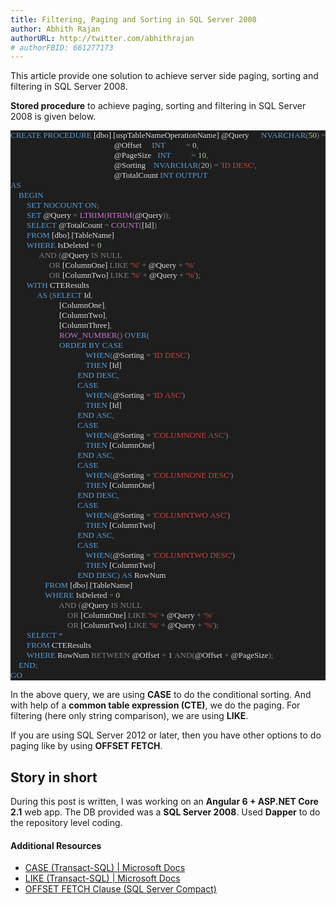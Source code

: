 ```yaml
---
title: Filtering, Paging and Sorting in SQL Server 2008
author: Abhith Rajan
authorURL: http://twitter.com/abhithrajan
# authorFBID: 661277173
---
```


This article provide one solution to achieve server side paging, sorting and filtering in SQL Server 2008.

<!--truncate-->

**Stored procedure** to achieve paging, sorting and filtering in SQL Server 2008 is given below.

<pre style="font-family:Consolas;font-size:13px;color:gainsboro;background:#1e1e1e;"><span style="color:#569cd6;">CREATE</span>&nbsp;<span style="color:#569cd6;">PROCEDURE</span>&nbsp;[dbo]<span style="color:#818181;">.</span>[uspTableNameOperationName]&nbsp;@Query&nbsp;&nbsp;&nbsp;&nbsp;&nbsp;&nbsp;<span style="color:#569cd6;">NVARCHAR</span><span style="color:#818181;">(</span><span style="color:#b5cea8;">50</span><span style="color:#818181;">)</span>&nbsp;<span style="color:#818181;">=</span>&nbsp;<span style="color:#818181;">NULL,</span>&nbsp;
												&nbsp;&nbsp;&nbsp;@Offset&nbsp;&nbsp;&nbsp;&nbsp;&nbsp;<span style="color:#569cd6;">INT</span>&nbsp;&nbsp;&nbsp;&nbsp;&nbsp;&nbsp;&nbsp;&nbsp;&nbsp;&nbsp;<span style="color:#818181;">=</span>&nbsp;<span style="color:#b5cea8;">0</span><span style="color:#818181;">,</span>&nbsp;
												&nbsp;&nbsp;&nbsp;@PageSize&nbsp;&nbsp;&nbsp;<span style="color:#569cd6;">INT</span>&nbsp;&nbsp;&nbsp;&nbsp;&nbsp;&nbsp;&nbsp;&nbsp;&nbsp;&nbsp;<span style="color:#818181;">=</span>&nbsp;<span style="color:#b5cea8;">10</span><span style="color:#818181;">,</span>&nbsp;
												&nbsp;&nbsp;&nbsp;@Sorting&nbsp;&nbsp;&nbsp;&nbsp;<span style="color:#569cd6;">NVARCHAR</span><span style="color:#818181;">(</span><span style="color:#b5cea8;">20</span><span style="color:#818181;">)</span>&nbsp;<span style="color:#818181;">=</span>&nbsp;<span style="color:#cb4141;">&#39;ID&nbsp;DESC&#39;</span><span style="color:#818181;">,</span>&nbsp;
												&nbsp;&nbsp;&nbsp;@TotalCount&nbsp;<span style="color:#569cd6;">INT</span>&nbsp;<span style="color:#569cd6;">OUTPUT</span>
<span style="color:#569cd6;">AS</span>
	<span style="color:#569cd6;">BEGIN</span>
		<span style="color:#569cd6;">SET</span>&nbsp;<span style="color:#569cd6;">NOCOUNT</span>&nbsp;<span style="color:#569cd6;">ON</span><span style="color:#818181;">;</span>
		<span style="color:#569cd6;">SET</span>&nbsp;@Query&nbsp;<span style="color:#818181;">=</span>&nbsp;<span style="color:#c975d5;">LTRIM</span><span style="color:#818181;">(</span><span style="color:#c975d5;">RTRIM</span><span style="color:#818181;">(</span>@Query<span style="color:#818181;">));</span>
		<span style="color:#569cd6;">SELECT</span>&nbsp;@TotalCount&nbsp;<span style="color:#818181;">=</span>&nbsp;<span style="color:#c975d5;">COUNT</span><span style="color:#818181;">(</span>[Id]<span style="color:#818181;">)</span>
		<span style="color:#569cd6;">FROM</span>&nbsp;[dbo]<span style="color:#818181;">.</span>[TableName]
		<span style="color:#569cd6;">WHERE</span>&nbsp;IsDeleted&nbsp;<span style="color:#818181;">=</span>&nbsp;<span style="color:#b5cea8;">0</span>
			&nbsp;&nbsp;<span style="color:#818181;">AND</span><span style="color:#569cd6;">&nbsp;</span><span style="color:#818181;">(</span>@Query&nbsp;<span style="color:#818181;">IS</span>&nbsp;<span style="color:#818181;">NULL</span>
				&nbsp;&nbsp;&nbsp;<span style="color:#818181;">OR</span>&nbsp;[ColumnOne]&nbsp;<span style="color:#818181;">LIKE</span>&nbsp;<span style="color:#cb4141;">&#39;%&#39;</span>&nbsp;<span style="color:#818181;">+</span>&nbsp;@Query&nbsp;<span style="color:#818181;">+</span>&nbsp;<span style="color:#cb4141;">&#39;%&#39;</span>
				&nbsp;&nbsp;&nbsp;<span style="color:#818181;">OR</span>&nbsp;[ColumnTwo]&nbsp;<span style="color:#818181;">LIKE</span>&nbsp;<span style="color:#cb4141;">&#39;%&#39;</span>&nbsp;<span style="color:#818181;">+</span>&nbsp;@Query&nbsp;<span style="color:#818181;">+</span>&nbsp;<span style="color:#cb4141;">&#39;%&#39;</span><span style="color:#818181;">);</span>
		<span style="color:#569cd6;">WITH</span>&nbsp;CTEResults
			&nbsp;<span style="color:#569cd6;">AS&nbsp;</span><span style="color:#818181;">(</span><span style="color:#569cd6;">SELECT</span>&nbsp;Id<span style="color:#818181;">,</span>&nbsp;
						[ColumnOne]<span style="color:#818181;">,</span>&nbsp;
						[ColumnTwo]<span style="color:#818181;">,</span>&nbsp;
						[ColumnThree]<span style="color:#818181;">,</span>&nbsp;
						<span style="color:#c975d5;">ROW_NUMBER</span><span style="color:#818181;">()</span>&nbsp;<span style="color:#569cd6;">OVER</span><span style="color:#818181;">(</span>
						<span style="color:#569cd6;">ORDER</span>&nbsp;<span style="color:#569cd6;">BY</span>&nbsp;<span style="color:#569cd6;">CASE</span>
									&nbsp;<span style="color:#569cd6;">WHEN</span><span style="color:#818181;">(</span>@Sorting&nbsp;<span style="color:#818181;">=</span>&nbsp;<span style="color:#cb4141;">&#39;ID&nbsp;DESC&#39;</span><span style="color:#818181;">)</span>
									&nbsp;<span style="color:#569cd6;">THEN</span>&nbsp;[Id]
								&nbsp;<span style="color:#569cd6;">END</span>&nbsp;<span style="color:#569cd6;">DESC</span><span style="color:#818181;">,</span>
								&nbsp;<span style="color:#569cd6;">CASE</span>
									&nbsp;<span style="color:#569cd6;">WHEN</span><span style="color:#818181;">(</span>@Sorting&nbsp;<span style="color:#818181;">=</span>&nbsp;<span style="color:#cb4141;">&#39;ID&nbsp;ASC&#39;</span><span style="color:#818181;">)</span>
									&nbsp;<span style="color:#569cd6;">THEN</span>&nbsp;[Id]
								&nbsp;<span style="color:#569cd6;">END</span>&nbsp;<span style="color:#569cd6;">ASC</span><span style="color:#818181;">,</span>
								&nbsp;<span style="color:#569cd6;">CASE</span>
									&nbsp;<span style="color:#569cd6;">WHEN</span><span style="color:#818181;">(</span>@Sorting&nbsp;<span style="color:#818181;">=</span>&nbsp;<span style="color:#cb4141;">&#39;COLUMNONE&nbsp;ASC&#39;</span><span style="color:#818181;">)</span>
									&nbsp;<span style="color:#569cd6;">THEN</span>&nbsp;[ColumnOne]
								&nbsp;<span style="color:#569cd6;">END</span>&nbsp;<span style="color:#569cd6;">ASC</span><span style="color:#818181;">,</span>
								&nbsp;<span style="color:#569cd6;">CASE</span>
									&nbsp;<span style="color:#569cd6;">WHEN</span><span style="color:#818181;">(</span>@Sorting&nbsp;<span style="color:#818181;">=</span>&nbsp;<span style="color:#cb4141;">&#39;COLUMNONE&nbsp;DESC&#39;</span><span style="color:#818181;">)</span>
									&nbsp;<span style="color:#569cd6;">THEN</span>&nbsp;[ColumnOne]
								&nbsp;<span style="color:#569cd6;">END</span>&nbsp;<span style="color:#569cd6;">DESC</span><span style="color:#818181;">,</span>
								&nbsp;<span style="color:#569cd6;">CASE</span>
									&nbsp;<span style="color:#569cd6;">WHEN</span><span style="color:#818181;">(</span>@Sorting&nbsp;<span style="color:#818181;">=</span>&nbsp;<span style="color:#cb4141;">&#39;COLUMNTWO&nbsp;ASC&#39;</span><span style="color:#818181;">)</span>
									&nbsp;<span style="color:#569cd6;">THEN</span>&nbsp;[ColumnTwo]
								&nbsp;<span style="color:#569cd6;">END</span>&nbsp;<span style="color:#569cd6;">ASC</span><span style="color:#818181;">,</span>
								&nbsp;<span style="color:#569cd6;">CASE</span>
									&nbsp;<span style="color:#569cd6;">WHEN</span><span style="color:#818181;">(</span>@Sorting&nbsp;<span style="color:#818181;">=</span>&nbsp;<span style="color:#cb4141;">&#39;COLUMNTWO&nbsp;DESC&#39;</span><span style="color:#818181;">)</span>
									&nbsp;<span style="color:#569cd6;">THEN</span>&nbsp;[ColumnTwo]
								&nbsp;<span style="color:#569cd6;">END</span>&nbsp;<span style="color:#569cd6;">DESC</span><span style="color:#818181;">)</span>&nbsp;<span style="color:#569cd6;">AS</span>&nbsp;RowNum
				&nbsp;<span style="color:#569cd6;">FROM</span>&nbsp;[dbo]<span style="color:#818181;">.</span>[TableName]
				&nbsp;<span style="color:#569cd6;">WHERE</span>&nbsp;IsDeleted&nbsp;<span style="color:#818181;">=</span>&nbsp;<span style="color:#b5cea8;">0</span>
						<span style="color:#818181;">AND</span><span style="color:#569cd6;">&nbsp;</span><span style="color:#818181;">(</span>@Query&nbsp;<span style="color:#818181;">IS</span>&nbsp;<span style="color:#818181;">NULL</span>
							<span style="color:#818181;">OR</span>&nbsp;[ColumnOne]&nbsp;<span style="color:#818181;">LIKE</span>&nbsp;<span style="color:#cb4141;">&#39;%&#39;</span>&nbsp;<span style="color:#818181;">+</span>&nbsp;@Query&nbsp;<span style="color:#818181;">+</span>&nbsp;<span style="color:#cb4141;">&#39;%&#39;</span>
							<span style="color:#818181;">OR</span>&nbsp;[ColumnTwo]&nbsp;<span style="color:#818181;">LIKE</span>&nbsp;<span style="color:#cb4141;">&#39;%&#39;</span>&nbsp;<span style="color:#818181;">+</span>&nbsp;@Query&nbsp;<span style="color:#818181;">+</span>&nbsp;<span style="color:#cb4141;">&#39;%&#39;</span><span style="color:#818181;">);</span>
		<span style="color:#569cd6;">SELECT</span>&nbsp;<span style="color:#818181;">*</span>
		<span style="color:#569cd6;">FROM</span>&nbsp;CTEResults
		<span style="color:#569cd6;">WHERE</span>&nbsp;RowNum&nbsp;<span style="color:#818181;">BETWEEN</span>&nbsp;@Offset&nbsp;<span style="color:#818181;">+</span>&nbsp;<span style="color:#b5cea8;">1</span>&nbsp;<span style="color:#818181;">AND(</span>@Offset&nbsp;<span style="color:#818181;">+</span>&nbsp;@PageSize<span style="color:#818181;">);</span>
	<span style="color:#569cd6;">END</span><span style="color:#818181;">;</span>
<span style="color:#569cd6;">GO</span></pre>

In the above query, we are using **CASE** to do the conditional sorting. And with help of a **common table expression (CTE)**, we do the paging. For filtering (here only string comparison), we are using **LIKE**.

If you are using SQL Server 2012 or later, then you have other options to do paging like by using **OFFSET FETCH**.

## Story in short

During this post is written, I was working on an **Angular 6 + ASP.NET Core 2.1** web app. The DB provided was a **SQL Server 2008**. Used **Dapper** to do the repository level coding.

#### Additional Resources

- [CASE (Transact-SQL) | Microsoft Docs](https://docs.microsoft.com/en-us/sql/t-sql/language-elements/case-transact-sql?view=sql-server-2017)
- [LIKE (Transact-SQL) | Microsoft Docs](https://docs.microsoft.com/en-us/sql/t-sql/language-elements/like-transact-sql?view=sql-server-2017)
- [OFFSET FETCH Clause (SQL Server Compact)](https://technet.microsoft.com/en-us/library/gg699618(v=sql.110).aspx)